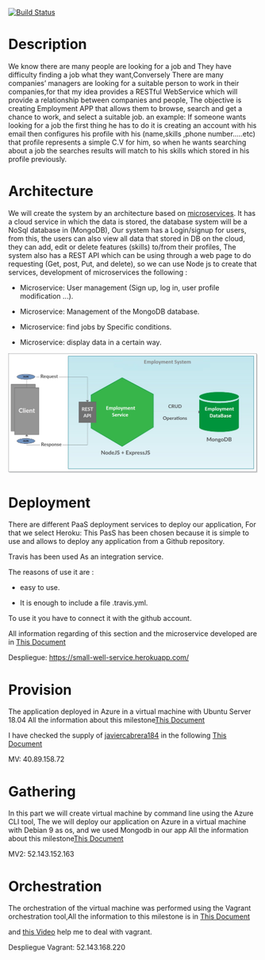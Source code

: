 

[![Build Status](https://travis-ci.org/AbdullahTaher93/CCMYproject.svg?branch=master)](https://travis-ci.org/AbdullahTaher93/CCMYproject)


# Description


We know there are many people are looking for a job and They have difficulty finding a job what they want,Conversely There are many companies’ managers are looking for a suitable person to work in their companies,for that my idea provides a RESTful WebService which will provide a relationship between companies and people, The objective is creating Employment APP that allows them to browse, search and get a chance to work, and select a suitable job. 
an example: If someone wants looking for a job the first thing he has to do it is creating an account with his email then configures his profile with his (name,skills ,phone number.....etc) that profile represents a simple C.V for him, so when he wants searching about a job the searches results will match to his skills which stored in his profile previously.

# Architecture

We will create the system by an architecture based on [microservices](https://en.wikipedia.org/wiki/Microservices). It has a cloud service in which the data is stored, the database system will be a NoSql database in (MongoDB), Our system has a Login/signup for users, from this, the users can also view all data that stored in DB on the cloud, they can add, edit or delete features (skills) to/from their profiles, The system also has a REST API which can be using through a web page to do requesting (Get, post, Put, and delete), so we can use Node js to create that services, development of microservices the following :

* Microservice: User management (Sign up, log in, user profile modification ...).

* Microservice: Management of the MongoDB database.

* Microservice: find jobs by Specific conditions.

* Microservice: display data in a certain way.




![Computación nube](https://github.com/AbdullahTaher93/CCMYproject/blob/master/docs/image/arct.png)





#  Deployment

There are different PaaS deployment services to deploy our application, For that we select Heroku: This PasS has been chosen because it is simple to use and allows to deploy any application from a Github repository.

Travis has been used As an integration service.

 The reasons of use it are :
* easy to use. 

* It is enough to include a file .travis.yml. 

To use it you have to connect it with the github account.

All information regarding of this section and the microservice developed are in
[This Document](https://github.com/AbdullahTaher93/CCMYproject/blob/master/docs/Hito2.md)

Despliegue: https://small-well-service.herokuapp.com/


# Provision

The application deployed in Azure in a virtual machine with Ubuntu Server 18.04 
All the information about this milestone[This Document](https://github.com/AbdullahTaher93/CCMYproject/blob/master/docs/Hito3.md)

I have checked the supply of [javiercabrera184](https://github.com/javiercabrera184) in the following [This Document](https://github.com/javiercabrera184/ProyectoCC/blob/master/docs/Hito3.md)

MV: 40.89.158.72



# Gathering

In this part we will create virtual machine by command line using the Azure CLI tool, The we will deploy our application on Azure in a virtual machine with Debian 9  as os, and we used Mongodb in our app 
All the information about this milestone[This Document](https://github.com/AbdullahTaher93/CCMYproject/blob/master/docs/hito4.md)


MV2: 52.143.152.163



# Orchestration


The orchestration of the virtual machine was performed using the Vagrant orchestration tool,All the information to this milestone is in [This Document](https://github.com/AbdullahTaher93/CCMYproject/blob/master/docs/hito5.md)

and [this Video](https://azure.microsoft.com/es-es/resources/videos/azure-virtual-machine-creation-and-set-up-using-vagrant-with-corey-fowler/) help me to deal with vagrant.


Despliegue Vagrant: 52.143.168.220

